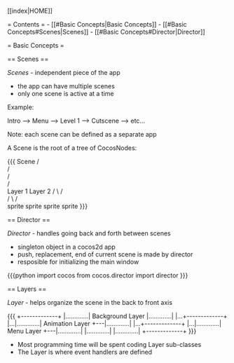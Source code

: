 [[index|HOME]]

= Contents =
    - [[#Basic Concepts|Basic Concepts]]
        - [[#Basic Concepts#Scenes|Scenes]]
        - [[#Basic Concepts#Director|Director]]


= Basic Concepts =

== Scenes ==

*Scenes* - independent piece of the app

- the app can have multiple scenes
- only one scene is active at a time

Example:

Intro --> Menu --> Level 1 --> Cutscene --> etc...

Note: each scene can be defined as a separate app

A Scene is the root of a tree of CocosNodes:

{{{
           Scene
          /     \
         /       \
        /         \
       /           \
    Layer 1      Layer 2
     /  \          /  \
    /    \        /    \
sprite sprite  sprite sprite
}}}


== Director ==

*Director* - handles going back and forth between scenes

- singleton object in a cocos2d app
- push, replacement, end of current scene is made by director
- resposible for initializing the main window

{{{python
import cocos
from cocos.director import director
}}}


== Layers ==

*Layer* - helps organize the scene in the back to front axis

{{{
+-------------+
|.............| Background Layer
|.............|
|...+-------------+
|...|.............| Animation Layer
+---|.............|
    |...+-------------+
    |...|.............| Menu Layer
    +---|.............|
        |.............|
        |.............|
        +-------------+
}}}
        
- Most programming time will be spent coding Layer sub-classes
- The Layer is where event handlers are defined
